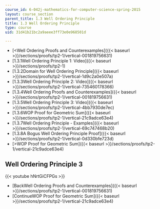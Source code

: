 ```yaml
---
course_id: 6-042j-mathematics-for-computer-science-spring-2015
layout: course_section
parent_title: 1.3 Well Ordering Principle
title: 1.3 Well Ordering Principle
type: course
uid: 31d41b21bc2a9aeee3ff73e0e968501d

---
```


*   [<Well Ordering Proofs and Counterexamples]({{< baseurl >}}/sections/proofs/tp2-1/vertical-001819756631)
*   [1.3.1Well Ordering Principle 1: Video]({{< baseurl >}}/sections/proofs/tp2-1)
*   [1.3.2Domain for Well Ordering Principle]({{< baseurl >}}/sections/proofs/tp2-1/vertical-1d9c2a0e507a)
*   [1.3.3Well Ordering Principle 2: Video]({{< baseurl >}}/sections/proofs/tp2-1/vertical-735460178366)
*   [1.3.4Well Ordering Proofs and Counterexamples]({{< baseurl >}}/sections/proofs/tp2-1/vertical-001819756631)
*   [1.3.5Well Ordering Principle 3: Video]({{< baseurl >}}/sections/proofs/tp2-1/vertical-4bb7930de7ec)
*   [1.3.6WOP Proof for Geometric Sum]({{< baseurl >}}/sections/proofs/tp2-1/vertical-21c9adce63e4)
*   [1.3.7Well Ordering Principle - Examples]({{< baseurl >}}/sections/proofs/tp2-1/vertical-69c747468b20)
*   [1.3.8A Bogus Well Ordering Principle Proof]({{< baseurl >}}/sections/proofs/tp2-1/vertical-0d330bfe723d)
*   [\>WOP Proof for Geometric Sum]({{< baseurl >}}/sections/proofs/tp2-1/vertical-21c9adce63e4)

Well Ordering Principle 3
-------------------------

{{< youtube hNrtGiCFPGs >}}

*   [BackWell Ordering Proofs and Counterexamples]({{< baseurl >}}/sections/proofs/tp2-1/vertical-001819756631)
*   [ContinueWOP Proof for Geometric Sum]({{< baseurl >}}/sections/proofs/tp2-1/vertical-21c9adce63e4)